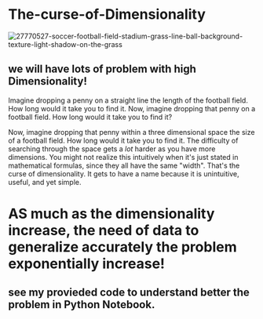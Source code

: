 # The-curse-of-Dimensionality
![27770527-soccer-football-field-stadium-grass-line-ball-background-texture-light-shadow-on-the-grass](https://user-images.githubusercontent.com/45369296/113853593-1e112880-979e-11eb-8f85-47a801f82cd5.jpg)

## we will have lots of problem with high Dimensionality!
Imagine dropping a penny on a straight line the length of the football field. How long would it take you to find it.
Now, imagine dropping that penny on a football field. How long would it take you to find it?

Now, imagine dropping that penny within a three dimensional space the size of a football field. How long would it take you to find it.
The difficulty of searching through the space gets a *lot* harder as you have more dimensions. You might not realize this intuitively when it's just stated in mathematical formulas, since they all have the same "width". That's the curse of dimensionality. It gets to have a name because it is unintuitive, useful, and yet simple.

# AS much as the dimensionality increase, the need of data to generalize accurately the problem exponentially increase!
## see my provieded code to understand better the problem in Python Notebook.

